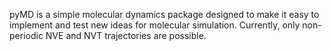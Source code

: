 pyMD is a simple molecular dynamics package designed to make it easy to implement and test new ideas for molecular simulation.
Currently, only non-periodic NVE and NVT trajectories are possible.
